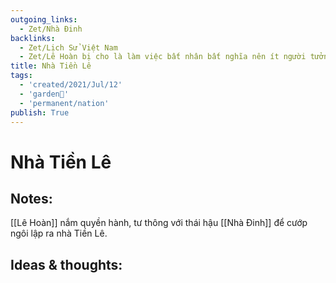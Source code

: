 ```yaml
---
outgoing_links:
  - Zet/Nhà Đinh
backlinks:
  - Zet/Lịch Sử Việt Nam
  - Zet/Lê Hoàn bị cho là làm việc bất nhân bất nghĩa nên ít người tưởng nhớ
title: Nhà Tiền Lê
tags:
  - 'created/2021/Jul/12'
  - 'garden🏡'
  - 'permanent/nation'
publish: True
---
```

# Nhà Tiền Lê

## Notes:
[[Lê Hoàn]] nắm quyền hành, tư thông với thái hậu [[Nhà Đinh]] để cướp ngôi lập ra nhà Tiền Lê.


## Ideas & thoughts:

